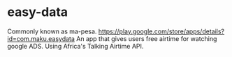 # easy-data
Commonly known as ma-pesa. https://play.google.com/store/apps/details?id=com.maku.easydata  An app that gives users free airtime for watching google ADS. Using Africa's Talking Airtime API.
